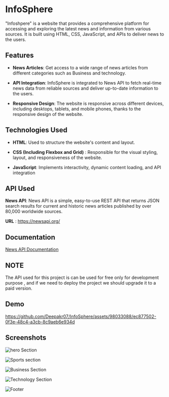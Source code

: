 
# InfoSphere

"Infoshpere" is a website that provides a comprehensive platform for accessing and exploring the latest news and information from various sources. It is built using HTML, CSS, JavaScript, and APIs to deliver news to the users.
 
 ## Features

- **News Articles**: Get access to a wide range of news articles from different categories such as Business and technology.

- **API Integration**: InfoSphere is integrated to News API to fetch real-time news data from reliable sources and deliver up-to-date information to the users.

- **Responsive Design**: The website is responsive across different devices, including desktops, tablets, and mobile phones, thanks to the responsive design of the website.

## Technologies Used

- **HTML**: Used to structure the website's content and layout.

- **CSS (Including Flexbox and Grid)** : Responsible for the visual styling, layout, and responsiveness of the website.

- **JavaScript**: Implements interactivity, dynamic content loading, and API integration

## API Used

**News API**: News API is a simple, easy-to-use REST API that returns JSON search results for current and historic news articles published by over 80,000 worldwide sources.

**URL** : https://newsapi.org/



## Documentation

[News API Documentation](https://newsapi.org/docs)


## NOTE
The API used for this project is can be used for free only for development purpose , and if we need to deploy the project we should upgrade it to a paid version.

## Demo

https://github.com/Deepakr07/InfoSphere/assets/98033088/ec877502-0f3e-48c4-a3cb-8c9aeb6e934d




## Screenshots

![hero Section](https://github.com/Deepakr07/InfoSphere/assets/98033088/224a9d6b-5c8c-437f-915e-718bdc999afe)



![Sports section](https://github.com/Deepakr07/InfoSphere/assets/98033088/e9c6ec2e-9efe-4359-8b97-aeac72f9a956)



![Business Section](https://github.com/Deepakr07/InfoSphere/assets/98033088/022a8282-a59c-4dfc-a7c5-32ec0e2f774c)



![Technology Section](https://github.com/Deepakr07/InfoSphere/assets/98033088/8455efa1-43c0-49f3-a4a8-edf6ee079ce8)



![Footer](https://github.com/Deepakr07/InfoSphere/assets/98033088/009a5ba0-22e5-40ac-ab62-ee28c658428e)





